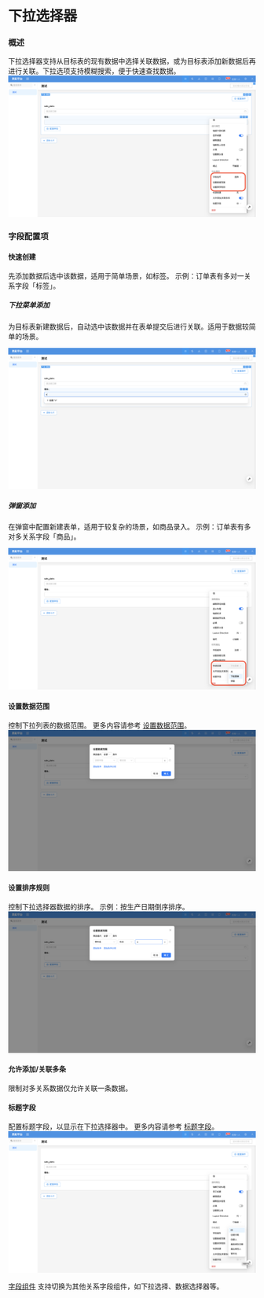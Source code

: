 # 下拉选择器

### 概述

下拉选择器支持从目标表的现有数据中选择关联数据，或为目标表添加新数据后再进行关联。下拉选项支持模糊搜索，便于快速查找数据。
![](../../../../../../public/fieldSetting-select1.png)

### 字段配置项

#### 快速创建
先添加数据后选中该数据，适用于简单场景，如标签。
示例：订单表有多对一关系字段「标签」。

##### 下拉菜单添加
为目标表新建数据后，自动选中该数据并在表单提交后进行关联。适用于数据较简单的场景。

<!-- TODO: 插入视频 -->

![](../../../../../../public/fieldSetting-select2.png)


##### 弹窗添加
在弹窗中配置新建表单，适用于较复杂的场景，如商品录入。
示例：订单表有多对多关系字段「商品」。

<!-- TODO: 插入视频 -->

![](../../../../../../public/fieldSetting-select3.png)


#### 设置数据范围
控制下拉列表的数据范围。
更多内容请参考 [设置数据范围](../field-settings/data-scope.md)。
![](../../../../../../public/fieldSetting-select4.png)


#### 设置排序规则
控制下拉选择器数据的排序。
示例：按生产日期倒序排序。
![](../../../../../../public/fieldSetting-select5.png)

#### 允许添加/关联多条
限制对多关系数据仅允许关联一条数据。

#### 标题字段
<!-- TODO: 插入视频 -->

配置标题字段，以显示在下拉选择器中。
更多内容请参考 [标题字段](../field-settings/title-field.md)。
![](../../../../../../public/fieldSetting-select6.png)

[字段组件](../field-settings/field-component.md)
支持切换为其他关系字段组件，如下拉选择、数据选择器等。